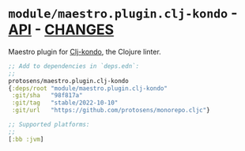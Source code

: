 # `module/maestro.plugin.clj-kondo` - [API](doc/API.md)  - [CHANGES](doc/changelog.md)

Maestro plugin for [Clj-kondo](https://github.com/clj-kondo/clj-kondo), the Clojure linter.

```clojure
;; Add to dependencies in `deps.edn`:
;;
protosens/maestro.plugin.clj-kondo
{:deps/root "module/maestro.plugin.clj-kondo"
 :git/sha   "98f817a"
 :git/tag   "stable/2022-10-10"
 :git/url   "https://github.com/protosens/monorepo.cljc"}
```

```clojure
;; Supported platforms:
;;
[:bb :jvm]
```

